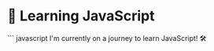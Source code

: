 <h1>🚀 Learning JavaScript</h1>
``` javascript
I'm currently on a journey to learn JavaScript! 🛠️

```
